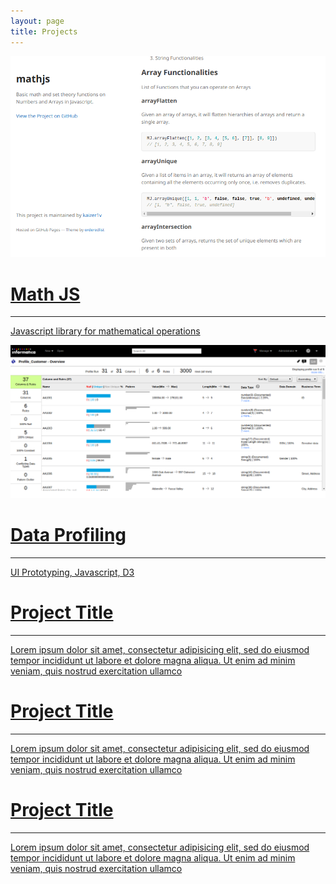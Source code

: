 ```yaml
---
layout: page
title: Projects
---
```


<div class="project-container">
  <div class="project">
    <div class="thumbnail">
      <a target="_blank" href="https://kaizer1v.github.io/mathjs">
        <img class="thumbnail" src="/assets/mathjs.png" />
        <div class="thumbnail blankbox"></div>
        <span>
          <h1>Math JS</h1>
          <hr />
          <p>Javascript library for mathematical operations</p>
        </span>
      </a>
    </div>
  </div>
  <div class="project">
    <div class="thumbnail">
      <a target="_blank" href="https://kaizer1v.github.io/profiling">
        <img class="thumbnail" src="/assets/screenshot_profiling.png" />
        <div class="thumbnail blankbox"></div>
        <span>
          <h1>Data Profiling</h1>
          <hr />
          <p>UI Prototyping, Javascript, D3</p>
        </span>
      </a>
    </div>
  </div>
  <div class="project">
    <div class="thumbnail">
      <a href="">
        <!-- <img class="thumbnail" src="{{ project.img }}" /> -->
        <div class="thumbnail blankbox"></div>
        <span>
          <h1>Project Title</h1>
          <hr />
          <p>Lorem ipsum dolor sit amet, consectetur adipisicing elit, sed do eiusmod
          tempor incididunt ut labore et dolore magna aliqua. Ut enim ad minim veniam,
          quis nostrud exercitation ullamco</p>
        </span>
      </a>
    </div>
  </div>
  <div class="project">
    <div class="thumbnail">
      <a href="">
        <!-- <img class="thumbnail" src="{{ project.img }}" /> -->
        <div class="thumbnail blankbox"></div>
        <span>
          <h1>Project Title</h1>
          <hr />
          <p>Lorem ipsum dolor sit amet, consectetur adipisicing elit, sed do eiusmod
          tempor incididunt ut labore et dolore magna aliqua. Ut enim ad minim veniam,
          quis nostrud exercitation ullamco</p>
        </span>
      </a>
    </div>
  </div>
  <div class="project">
    <div class="thumbnail">
      <a href="">
        <!-- <img class="thumbnail" src="{{ project.img }}" /> -->
        <div class="thumbnail blankbox"></div>
        <span>
          <h1>Project Title</h1>
          <hr />
          <p>Lorem ipsum dolor sit amet, consectetur adipisicing elit, sed do eiusmod
          tempor incididunt ut labore et dolore magna aliqua. Ut enim ad minim veniam,
          quis nostrud exercitation ullamco</p>
        </span>
      </a>
    </div>
  </div>
</div>